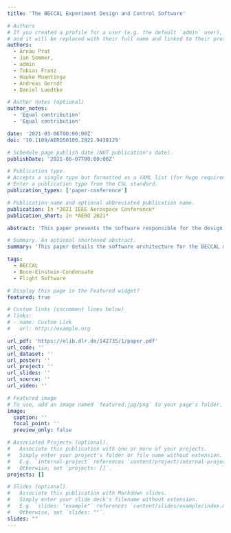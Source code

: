 ```yaml
---
title: 'The BECCAL Experiment Design and Control Software'

# Authors
# If you created a profile for a user (e.g. the default `admin` user), write the username (folder name) here
# and it will be replaced with their full name and linked to their profile.
authors:
  - Arnau Prat
  - Jan Sommer,
  - admin
  - Tobias Franz
  - Hauke Muentinga
  - Andreas Gerndt
  - Daniel Luedtke

# Author notes (optional)
author_notes:
  - 'Equal contribution'
  - 'Equal contribution'

date: '2021-03-06T00:00:00Z'
doi: '10.1109/AERO50100.2021.9438129'

# Schedule page publish date (NOT publication's date).
publishDate: '2021-06-07T00:00:00Z'

# Publication type.
# Accepts a single type but formatted as a YAML list (for Hugo requirements).
# Enter a publication type from the CSL standard.
publication_types: ['paper-conference']

# Publication name and optional abbreviated publication name.
publication: In *2021 IEEE Aerospace Conference*
publication_short: In *AERO 2021*

abstract: 'This paper presents the software responsible for the design and execution of the experiments in the Bose-Einstein Condensate and Cold Atom Laboratory (BECCAL)mission, an experiment with ultra-cold and condensed atoms on the International Space Station. The software consists of two parts: the experiment control software and the experiment design tools. The first corresponds to the software running on the payload and is in charge of controlling and executing the experiments, while the latter are the tools used by the scientists to create the experiment definition that will be later uploaded to the instrument to be executed. To overcome the challenge of developing software with such complexity, it was decided to follow a model-driven development approach. Several domain-specific languages (DSLs) have been created to allow scientists to describe their experiments in a domain-specific way. These descriptions are then uploaded and executed by different interpreters onboard. The paper details the architecture of the experiment control software and the different modules that compose it, as well as the developed languages and tools used to describe new experiments. The paper also discusses and evaluates some important aspects of the software, such as how resilient it is to failures, as well as the advantages and disadvantages of the selected approach compared to other approaches used in similar missions. The developed software will also be used for the MAIUS-2/3 missions.'

# Summary. An optional shortened abstract.
summary: 'This paper details the software architecture for the BECCAL mission on the ISS developed using a model-driven development approach and domain-specific languages.'

tags:
  - BECCAL
  - Bose-Einstein-Condensate
  - Flight Software

# Display this page in the Featured widget?
featured: true

# Custom links (uncomment lines below)
# links:
# - name: Custom Link
#   url: http://example.org

url_pdf: 'https://elib.dlr.de/142735/1/paper.pdf'
url_code: ''
url_dataset: ''
url_poster: ''
url_project: ''
url_slides: ''
url_source: ''
url_video: ''

# Featured image
# To use, add an image named `featured.jpg/png` to your page's folder.
image:
  caption: ''
  focal_point: ''
  preview_only: false

# Associated Projects (optional).
#   Associate this publication with one or more of your projects.
#   Simply enter your project's folder or file name without extension.
#   E.g. `internal-project` references `content/project/internal-project/index.md`.
#   Otherwise, set `projects: []`.
projects: []

# Slides (optional).
#   Associate this publication with Markdown slides.
#   Simply enter your slide deck's filename without extension.
#   E.g. `slides: "example"` references `content/slides/example/index.md`.
#   Otherwise, set `slides: ""`.
slides: ""
---
```


<!--
{{% callout note %}}
Click the _Cite_ button to download citation.
{{% /callout %}}

{{% callout note %}}
Click the _Slides_ button to download the paper.
{{% /callout %}}
-->

